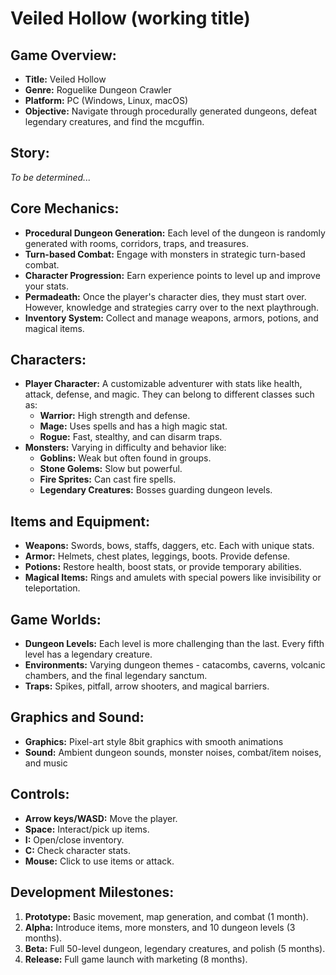 # Veiled Hollow (working title)

## Game Overview:
- **Title:** Veiled Hollow
- **Genre:** Roguelike Dungeon Crawler
- **Platform:** PC (Windows, Linux, macOS)
- **Objective:** Navigate through procedurally generated dungeons, defeat legendary creatures, and find the mcguffin.

## Story:
*To be determined...*

## Core Mechanics:
- **Procedural Dungeon Generation:** Each level of the dungeon is randomly generated with rooms, corridors, traps, and treasures.
- **Turn-based Combat:** Engage with monsters in strategic turn-based combat.
- **Character Progression:** Earn experience points to level up and improve your stats.
- **Permadeath:** Once the player's character dies, they must start over. However, knowledge and strategies carry over to the next playthrough.
- **Inventory System:** Collect and manage weapons, armors, potions, and magical items.

## Characters:
- **Player Character:** A customizable adventurer with stats like health, attack, defense, and magic. They can belong to different classes such as:
  - **Warrior:** High strength and defense.
  - **Mage:** Uses spells and has a high magic stat.
  - **Rogue:** Fast, stealthy, and can disarm traps.
- **Monsters:** Varying in difficulty and behavior like:
  - **Goblins:** Weak but often found in groups.
  - **Stone Golems:** Slow but powerful.
  - **Fire Sprites:** Can cast fire spells.
  - **Legendary Creatures:** Bosses guarding dungeon levels.

## Items and Equipment:
- **Weapons:** Swords, bows, staffs, daggers, etc. Each with unique stats.
- **Armor:** Helmets, chest plates, leggings, boots. Provide defense.
- **Potions:** Restore health, boost stats, or provide temporary abilities.
- **Magical Items:** Rings and amulets with special powers like invisibility or teleportation.

## Game Worlds:
- **Dungeon Levels:** Each level is more challenging than the last. Every fifth level has a legendary creature.
- **Environments:** Varying dungeon themes - catacombs, caverns, volcanic chambers, and the final legendary sanctum.
- **Traps:** Spikes, pitfall, arrow shooters, and magical barriers.

## Graphics and Sound:
- **Graphics:** Pixel-art style 8bit graphics with smooth animations
- **Sound:** Ambient dungeon sounds, monster noises, combat/item noises, and music

## Controls:
- **Arrow keys/WASD:** Move the player.
- **Space:** Interact/pick up items.
- **I:** Open/close inventory.
- **C:** Check character stats.
- **Mouse:** Click to use items or attack.

## Development Milestones:
1. **Prototype:** Basic movement, map generation, and combat (1 month).
2. **Alpha:** Introduce items, more monsters, and 10 dungeon levels (3 months).
3. **Beta:** Full 50-level dungeon, legendary creatures, and polish (5 months).
4. **Release:** Full game launch with marketing (8 months).

